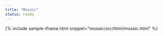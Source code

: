 ```yaml
---
title: "Mosaic"
status: ready
---
```


{% include sample-iframe.html snippet="mosaic/src/html/mosaic.html" %}